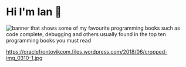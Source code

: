 # Hi I'm Ian 👋

<img src="https://oraclefrontovikcom.files.wordpress.com/2018/06/wawcombined.jpg" alt="banner that shows some of my favourite programming books such as code complete, debugging and others usually found in the top ten programming books you must read">



https://oraclefrontovikcom.files.wordpress.com/2018/06/cropped-img_0310-1.jpg
<!--
**iancarpenter/iancarpenter** is a ✨ _special_ ✨ repository because its `README.md` (this file) appears on your GitHub profile.

Here are some ideas to get you started:

- 🔭 I’m currently working on ...
- 🌱 I’m currently learning ...
- 👯 I’m looking to collaborate on ...
- 🤔 I’m looking for help with ...
- 💬 Ask me about ...
- 📫 How to reach me: ...
- 😄 Pronouns: ...
- ⚡ Fun fact: ...
-->
